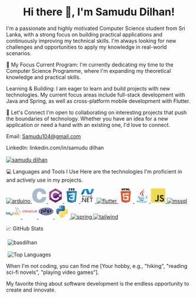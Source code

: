 <p align="center">
<a href="https://github.com/basdilhan">

</a>
<h1 align="center">Hi there 👋, I'm Samudu Dilhan!</h1>
</p>

I'm a passionate and highly motivated Computer Science student from Sri Lanka, with a strong focus on building practical applications and continuously improving my technical skills. I'm always looking for new challenges and opportunities to apply my knowledge in real-world scenarios.

🔭 My Focus
Current Program: I'm currently dedicating my time to the Computer Science Programme, where I'm expanding my theoretical knowledge and practical skills.

Learning & Building: I am eager to learn and build projects with new technologies. My current focus areas include full-stack development with Java and Spring, as well as cross-platform mobile development with Flutter.

🤝 Let's Connect
I'm open to collaborating on interesting projects that push the boundaries of technology. Whether you have an idea for a new application or need a hand with an existing one, I'd love to connect.

Email: Samudu104@gmail.com

LinkedIn: linkedin.com/in/samudu dilhan

<p align="left">
<a href="www.linkedin.com/in/samudu-dilhan-45907028b" target="_blank"><img align="center" src="https://raw.githubusercontent.com/rahuldkjain/github-profile-readme-generator/master/src/images/icons/Social/linked-in-alt.svg" alt="samudu dilhan" height="30" width="40" /></a>
</p>

💻 Languages and Tools I Use
Here are the technologies I'm proficient in and actively use in my projects.

<p align="left">
<a href="https://www.arduino.cc/" target="_blank" rel="noreferrer"> <img src="https://cdn.worldvectorlogo.com/logos/arduino-1.svg" alt="arduino" width="40" height="40"/> </a>
<a href="https://www.cprogramming.com/" target="_blank" rel="noreferrer"> <img src="https://raw.githubusercontent.com/devicons/devicon/master/icons/c/c-original.svg" alt="c" width="40" height="40"/> </a>
<a href="https://www.w3schools.com/cs/" target="_blank" rel="noreferrer"> <img src="https://raw.githubusercontent.com/devicons/devicon/master/icons/csharp/csharp-original.svg" alt="csharp" width="40" height="40"/> </a>
<a href="https://www.w3schools.com/css/" target="_blank" rel="noreferrer"> <img src="https://raw.githubusercontent.com/devicons/devicon/master/icons/css3/css3-original-wordmark.svg" alt="css3" width="40" height="40"/> </a>
<a href="https://dotnet.microsoft.com/" target="_blank" rel="noreferrer"> <img src="https://raw.githubusercontent.com/devicons/devicon/master/icons/dot-net/dot-net-original-wordmark.svg" alt="dotnet" width="40" height="40"/> </a>
<a href="https://flutter.dev" target="_blank" rel="noreferrer"> <img src="https://www.vectorlogo.zone/logos/flutterio/flutterio-icon.svg" alt="flutter" width="40" height="40"/> </a>
<a href="https://www.w3.org/html/" target="_blank" rel="noreferrer"> <img src="https://raw.githubusercontent.com/devicons/devicon/master/icons/html5/html5-original-wordmark.svg" alt="html5" width="40" height="40"/> </a>
<a href="https://www.java.com" target="_blank" rel="noreferrer"> <img src="https://raw.githubusercontent.com/devicons/devicon/master/icons/java/java-original.svg" alt="java" width="40" height="40"/> </a>
<a href="https://developer.mozilla.org/en-US/docs/Web/JavaScript" target="_blank" rel="noreferrer"> <img src="https://raw.githubusercontent.com/devicons/devicon/master/icons/javascript/javascript-original.svg" alt="javascript" width="40" height="40"/> </a>
<a href="https://www.microsoft.com/en-us/sql-server" target="_blank" rel="noreferrer"> <img src="https://www.svgrepo.com/show/303229/microsoft-sql-server-logo.svg" alt="mssql" width="40" height="40"/> </a>
<a href="https://www.mysql.com/" target="_blank" rel="noreferrer"> <img src="https://raw.githubusercontent.com/devicons/devicon/master/icons/mysql/mysql-original-wordmark.svg" alt="mysql" width="40" height="40"/> </a>
<a href="https://www.oracle.com/" target="_blank" rel="noreferrer"> <img src="https://raw.githubusercontent.com/devicons/devicon/master/icons/oracle/oracle-original.svg" alt="oracle" width="40" height="40"/> </a>
<a href="https://www.php.net" target="_blank" rel="noreferrer"> <img src="https://raw.githubusercontent.com/devicons/devicon/master/icons/php/php-original.svg" alt="php" width="40" height="40"/> </a>
<a href="https://www.python.org" target="_blank" rel="noreferrer"> <img src="https://raw.githubusercontent.com/devicons/devicon/master/icons/python/python-original.svg" alt="python" width="40" height="40"/> </a>
<a href="https://spring.io/" target="_blank" rel="noreferrer"> <img src="https://www.vectorlogo.zone/logos/springio/springio-icon.svg" alt="spring" width="40" height="40"/> </a>
<a href="https://tailwindcss.com/" target="_blank" rel="noreferrer"> <img src="https://www.vectorlogo.zone/logos/tailwindcss/tailwindcss-icon.svg" alt="tailwind" width="40" height="40"/> </a>
</p>

📈 GitHub Stats
<p>&nbsp;<img align="center" src="https://github-readme-stats.vercel.app/api?username=basdilhan&show_icons=true&locale=en&theme=tokyonight&hide_border=true" alt="basdilhan" /></p>
<p>&nbsp;<img align="center" src="https://github-readme-stats.vercel.app/api/top-langs/?username=basdilhan&layout=compact&theme=tokyonight&hide_border=true" alt="Top Languages" /></p>


When I'm not coding, you can find me [Your hobby, e.g., "hiking", "reading sci-fi novels", "playing video games"].

My favorite thing about software development is the endless opportunity to create and innovate.
